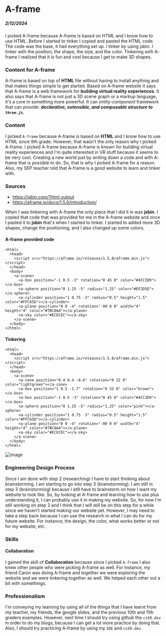 # A-frame
##### 2/12/2024

I picked A-frame because A-frame is based on HTML and I know how to use HTML. Before I started to tinker I copied and pasted the HTML code. The code was the base, it had everything set up. I tinker by using jsbin. I tinker with the position, the shape, the size, and the color. Tinkering with A-frame I realized that it is fun and cool because I get to make 3D shapes. 

### Content for A-frame

A-frame is based on top of **HTML** file without having to install anything and that makes things simple to get started. Based on A-frame website it says that A-frame is a web framework for **building virtual reality experiences**. It also says that A-frame is not just a 3D scene graph or a markup language, it's a core in something more powerful. It can _entity-component_ framework that can provide: _**declarative, extensible, and composable structure to `three.js`.**_ 

### Content

I picked `A-frame` because A-frame is based on **HTML** and I know how to use HTML since 9th grade. However, that wasn't the only reason why I picked A-frame. I picked A-frame because A-frame is known for building virlual reality experiences and I'm quite interested in VR stuff because it seems to be very cool. Creating a new world just by writing down a code and with A-frame that is possible to do. So, that is why I picked A-frame for a reason. Also, my SEP teacher told that A-frame is a good website to learn and tinker with. 

### Sources

* https://jsbin.com/?html,output
* https://aframe.io/docs/1.5.0/introduction/

When I was tinkering with A-frame the only place that I did it in was **jsbin**. I copied that code that was provided for me in the A-frame website and once I pasted it to **jsbin** that's when I started to tinker. I started to added more 3D shapes, change the positioning, and I also changed up some colors.

#### A-frame provided code
```
<html>
  <head>
    <script src="https://aframe.io/releases/1.5.0/aframe.min.js"></script>
  </head>
  <body>
    <a-scene>
      <a-box position="-1 0.5 -3" rotation="0 45 0" color="#4CC3D9"></a-box>
      <a-sphere position="0 1.25 -5" radius="1.25" color="#EF2D5E"></a-sphere>
      <a-cylinder position="1 0.75 -3" radius="0.5" height="1.5" color="#FFC65D"></a-cylinder>
      <a-plane position="0 0 -4" rotation="-90 0 0" width="4" height="4" color="#7BC8A4"></a-plane>
      <a-sky color="#ECECEC"></a-sky>
    </a-scene>
  </body>
</html>
```

#### Tinkering

```
<html>
  <head>
    <script src="https://aframe.io/releases/1.5.0/aframe.min.js"></script>
  </head>
  <body>
    <a-scene>
      <a-cone position="0.4 0.4 -0.6" rotation="0 22 0" color="lightgreen"></a-cone>
      <a-box position="1 0.5 -1.7" rotation="0 33 0" color="brown"></a-box>
      <a-box position="-1 0.5 -3" rotation="0 45 0" color="#4CC3D9"></a-box>
      <a-sphere position="0 1.25 -5" radius="1.25" color="pink"></a-sphere>
      <a-cylinder position="1 0.75 -3" radius="0.5" height="1.5" color="#FFC65D"></a-cylinder>
      <a-plane position="0 0 -4" rotation="-90 0 0" width="4" height="4" color="#7BC8A4"></a-plane>
      <a-sky color="#ECECEC"></a-sky>
    </a-scene>
  </body>
</html>
```
![image](https://github.com/kiaram2249/sep10-freedom-project-/assets/146884636/3951556b-3d29-4e8b-946b-38d3bb83b1fb)

### Engineering Design Process
Since I am done with step 2 (researching) I have to start thinking about brainstorming. I am starting to go into step 3 (brainstorming). I am still in step 3 (brainstorming) because I still have to brainstorm on how I want my website to look like. So, by looking at A-frame and learning how to use plus understanding it, I can probably use it in making my website. So, for now I'm still working on step 3 and I think that I will still be on this step for a while since we haven't started making our website yet. However, I may need to take a step back because I can use the research in what I can do for my future website. For instance, the design, the color, what works better or not for my website, etc.

### Skills

#### Collaboration

I gained the skill of **Collaboration** because since I picked `A-frame` I also knew other people who were picking A-frame as well. For instance, my friend Caron was doing A-frame and together we were exploring the website and we were tinkering together as well. We helped each other out a bit with somethings. 

### Professionalism

I'm conveying my learning by using all of the things that I have learnt from my teacher, my friends, the google slides, and the previous 10th and 11th graders examples. However, next time I should try using github the `cs50.dev` in order to do my blogs, because I can get a lot more practice by doing that. Also, I should try practicing A-frame by using my `IDE` and `cs50.dev`.
